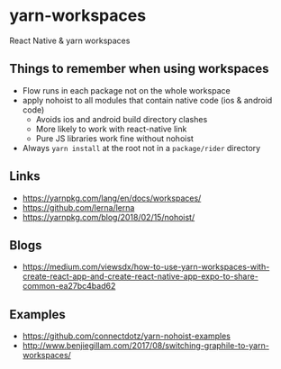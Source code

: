 # yarn-workspaces
React Native &amp; yarn workspaces


## Things to remember when using workspaces

- Flow runs in each package not on the whole workspace
- apply nohoist to all modules that contain native code (ios & android code)
  - Avoids ios and android build directory clashes
  - More likely to work with react-native link
  - Pure JS libraries work fine without nohoist
- Always `yarn install` at the root not in a `package/rider` directory

## Links

- https://yarnpkg.com/lang/en/docs/workspaces/
- https://github.com/lerna/lerna
- https://yarnpkg.com/blog/2018/02/15/nohoist/

## Blogs

- https://medium.com/viewsdx/how-to-use-yarn-workspaces-with-create-react-app-and-create-react-native-app-expo-to-share-common-ea27bc4bad62

## Examples

- https://github.com/connectdotz/yarn-nohoist-examples
- http://www.benjiegillam.com/2017/08/switching-graphile-to-yarn-workspaces/
